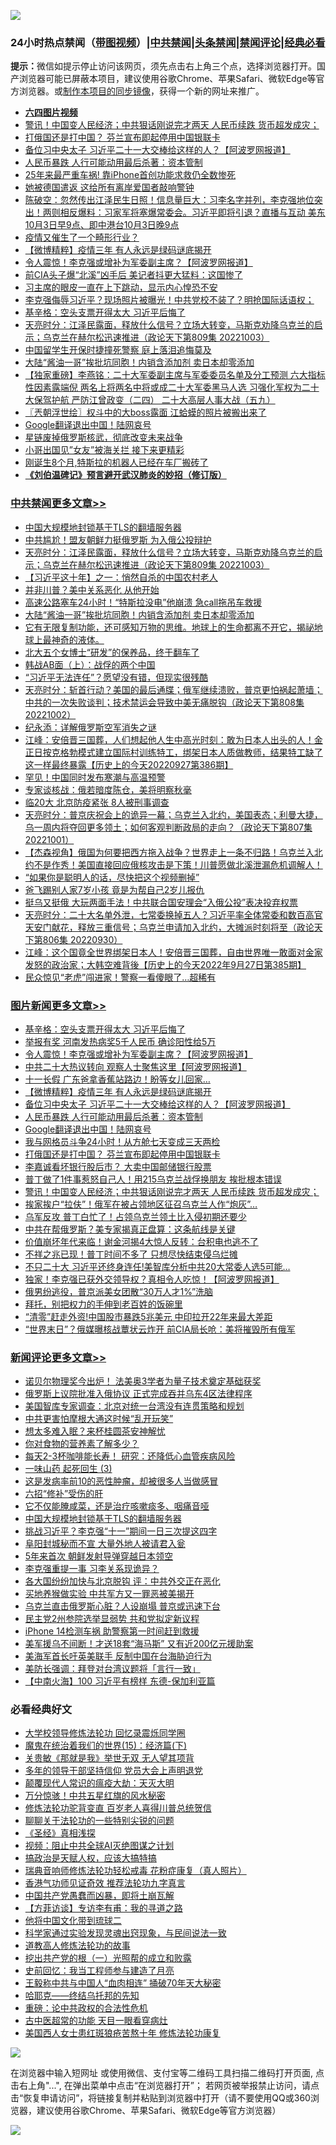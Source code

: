 ![](https://raw.githubusercontent.com/jsvpn/jsproxy/dev/64photo/fqnews-qr.jpg)

<div id="tt">
<h3>24小时热点禁闻（<a href="https://aaa.v2dns.tk/?QAjUl=BgRp5UNKRn&T5Vk=fPVH&Q59Ab=WxGE" target="_blank">带图视频</a>）|<a href="#%E4%B8%AD%E5%85%B1%E7%A6%81%E9%97%BB%E6%9B%B4%E5%A4%9A%E6%96%87%E7%AB%A0">中共禁闻</a>|<a href="#%E5%9B%BE%E7%89%87%E6%96%B0%E9%97%BB%E6%9B%B4%E5%A4%9A%E6%96%87%E7%AB%A0">头条禁闻</a>|<a href="#%E6%96%B0%E9%97%BB%E8%AF%84%E8%AE%BA%E6%9B%B4%E5%A4%9A%E6%96%87%E7%AB%A0">禁闻评论|<a href="#%E5%BF%85%E7%9C%8B%E7%BB%8F%E5%85%B8%E5%A5%BD%E6%96%87">经典必看</a></h3>
<div><b>提示：</b>微信如提示停止访问该网页，须先点击右上角三个点，选择浏览器打开。国产浏览器可能已屏蔽本项目，建议使用谷歌Chrome、苹果Safari、微软Edge等官方浏览器。或<a href="%E5%88%B6%E4%BD%9Cgit%E7%A6%81%E9%97%BB%E9%95%9C%E5%83%8F.md">制作本项目的同步镜像</a>，获得一个新的网址来推广。</div>
<ul>
<li><b><a href="http://d2.v2rss.gq/64.mp4" target="_blank">六四图片视频</a></b></li>
<li><a href="/topimagenews/20221003/1792552.md">警讯！中国变人民经济；中共狠话刚说完才两天 人民币续跌 货币超发成灾；</a></li>
<li><a href="/topimagenews/20221004/1792680.md">打俄国还是打中国？ 芬兰宣布即起停用中国银联卡</a></li>
<li><a href="/topimagenews/20221004/1792850.md">备位习中央太子 习近平二十一大交棒给这样的人？【阿波罗网报道】</a></li>
<li><a href="/topimagenews/20221004/1792745.md">人民币暴跌 人行可能动用最后杀著：资本管制</a></li>
<li><a href="/cnnews/20221003/1792618.md">25年来最严重车祸! 靠iPhone首创功能求救仍全数惨死</a></li>
<li><a href="/cnnews/20221004/1792702.md">她被德国遣返 这给所有离岸爱国者敲响警钟</a></li>
<li><a href="/bannedvideo/20221003/1792549.md">陈破空：忽然传出江泽民生日照！信息量巨大：习李名字并列，李克强地位突出！两则相反爆料：习家军将塞爆常委会。习近平即将引退？直播与互动 美东10月3日早9点、即中港台10月3日晚9点</a></li>
<li><a href="/cnnews/20221003/1792642.md">疫情又催生了一个畸形行业？</a></li>
<li><a href="/topimagenews/20221004/1792862.md">【微博精粹】疫情三年 有人永远是绿码谜底揭开</a></li>
<li><a href="/topimagenews/20221004/1792924.md">令人震惊！李克强或增补为军委副主席？【阿波罗网报道】</a></li>
<li><a href="/worldnews/20221003/1792577.md">前CIA头子爆“北溪”凶手后 美记者抖更大猛料：这国惨了</a></li>
<li><a href="/bannedvideo/20221004/1792679.md">习主席的眼皮一直在上下跳动，显示内心惶恐不安</a></li>
<li><a href="/bannedvideo/20221004/1792900.md">李克强侮辱习近平？现场照片被曝光！中共党校不装了？明抢国际话语权；</a></li>
<li><a href="/topimagenews/20221004/1792946.md">基辛格：空头支票开得太大 习近平后悔了</a></li>
<li><a href="/cbnews/20221004/1792849.md">天亮时分：江泽民露面，释放什么信号？立场大转变，马斯克劝降乌克兰的启示；乌克兰在赫尔松迅速推进（政论天下第809集 20221003）</a></li>
<li><a href="/cnnews/20221004/1792693.md">中国留学生开保时捷撞死警察 庭上落泪追悔莫及</a></li>
<li><a href="/cbnews/20221003/1792587.md">大陆“酱油一哥”挨批坑同胞！内销含添加剂 卖日本却零添加</a></li>
<li><a href="/comments/20221004/1792713.md">【独家重磅】李燕铭：二十大军委副主席与军委委员名单及分工预测 六大指标性因素露端倪 两名上将两名中将或成二十大军委黑马人选 习强化军权为二十大保驾护航 严防江曾政变（二四） 二十大高层人事大战（五九）</a></li>
<li><a href="/ssgc/20221004/1792848.md">〖兲朝浮世绘〗权斗中的大boss露面 江蛤蟆的照片被搬出来了</a></li>
<li><a href="/topimagenews/20221004/1792744.md">Google翻译退出中国！陆网哀号</a></li>
<li><a href="/comments/20221003/1792641.md">星链废掉俄罗斯核武，彻底改变未来战争</a></li>
<li><a href="/cnnews/20221004/1792757.md">小哥出国见”女友”被海关拦 接下来更精彩</a></li>
<li><a href="/cnnews/20221004/1792694.md">刚诞生8个月,特斯拉的机器人已经在车厂搬砖了</a></li>
<li><b><a href="/comments/20200207/1272816.md" target="_blank">《刘伯温碑记》预言避开武汉肺炎的妙招（修订版）</a></b></li>
</ul>
</div>

<div class="catlist">
<h3><a href="/cbnews/" target="_blank">中共禁闻</a><span><a href="/cbnews/" target="_blank" rel="nofollow">更多文章>></a></span></h3>
<ul>
<li><a href="/comments/20221004/1792976.md" target="_blank">中国大规模地封锁基于TLS的翻墙服务器</a></li>
<li><a href="/cbnews/20221004/1792911.md" target="_blank">中共尴尬！盟友朝鲜力挺俄罗斯 为入俄公投辩护</a></li>
<li><a href="/cbnews/20221004/1792849.md" target="_blank">天亮时分：江泽民露面，释放什么信号？立场大转变，马斯克劝降乌克兰的启示；乌克兰在赫尔松迅速推进（政论天下第809集 20221003）</a></li>
<li><a href="/cbnews/20221004/1792807.md" target="_blank">【习近平这十年】之一：悄然自杀的中国农村老人</a></li>
<li><a href="/cbnews/20221004/1792700.md" target="_blank">并非川普？美中关系恶化 从他开始</a></li>
<li><a href="/cbnews/20221003/1792614.md" target="_blank">高速公路塞车24小时！“特斯拉没电”他崩溃 急call拖吊车救援</a></li>
<li><a href="/cbnews/20221003/1792587.md" target="_blank">大陆“酱油一哥”挨批坑同胞！内销含添加剂 卖日本却零添加</a></li>
<li><a href="/comments/20221003/1792555.md" target="_blank">它有无限复制功能，还可感知万物的思维。地球上的生命都离不开它，揭祕地球上最神奇的液体。</a></li>
<li><a href="/cbnews/20221003/1792435.md" target="_blank">北大五个女博士“研发”的保养品，终于翻车了</a></li>
<li><a href="/cbnews/20221003/1792294.md" target="_blank">韩战AB面（上）：战俘的两个中国</a></li>
<li><a href="/cbnews/20221003/1792416.md" target="_blank">“习近平无法连任”？愿望没有错，但现实很残酷</a></li>
<li><a href="/cbnews/20221003/1792379.md" target="_blank">天亮时分：斩首行动？美国的最后通牒；俄军继续溃败，普京更怕祸起萧墙；中共的一次失败谈判；技术禁运会导致中美无痛脱钩（政论天下第808集 20221002）</a></li>
<li><a href="/cbnews/20221003/1792350.md" target="_blank">纪永添：详解俄罗斯空军消失之谜</a></li>
<li><a href="/cbnews/20221003/1792298.md" target="_blank">江峰：安倍晋三国葬，人们想起他人生中高光时刻：敢为日本人出头的人！金正日按克格勃模式建立国际村训练特工，绑架日本人质做教师，结果特工缺了这一样最终暴露【历史上的今天20220927第386期】</a></li>
<li><a href="/cbnews/20221003/1792297.md" target="_blank">罕见！中国同时发布寒潮与高温预警</a></li>
<li><a href="/cbnews/20221002/1792194.md" target="_blank">专家谈核战：俄若暗度陈仓，美将明察秋毫</a></li>
<li><a href="/cbnews/20221002/1792117.md" target="_blank">临20大 北京防疫紧张 8人被刑事调查</a></li>
<li><a href="/cbnews/20221002/1792115.md" target="_blank">天亮时分：普京庆祝会上的诡异一幕；乌克兰入北约，美国表态；利曼大捷，乌一周内将夺回更多领土；如何客观判断政局的走向？（政论天下第807集 20221001）</a></li>
<li><a href="/comments/20221002/1792112.md" target="_blank">【杰森视角】俄国为何要把西方拖入战争？世界走上一条不归路！乌克兰入北约不是作秀！美国直接回应俄核攻击是下策！川普愿做北溪泄漏危机调解人！</a></li>
<li><a href="/cbnews/20221002/1792010.md" target="_blank">“如果你是聪明人的话，尽快把这个视频删掉”</a></li>
<li><a href="/cbnews/20221002/1792009.md" target="_blank">爸飞踢别人家7岁小孩 竟是为帮自己2岁儿报仇</a></li>
<li><a href="/cbnews/20221001/1791818.md" target="_blank">挺乌又挺俄 大玩两面手法！中共联合国安理会“入俄公投”表决投弃权票</a></li>
<li><a href="/cbnews/20221001/1791698.md" target="_blank">天亮时分：二十大名单外泄，七常委换掉五人？习近平率全体常委和数百高官天安门献花，释放三重信号；乌克兰申请加入北约，大摊派时刻将至（政论天下第806集 20220930）</a></li>
<li><a href="/cbnews/20221001/1791670.md" target="_blank">江峰：这个国竟全世界绑架日本人！安倍晋三国葬，自由世界唯一敢面对金家发怒的政治家；大韩空难背後【历史上的今天2022年9月27日第385期】</a></li>
<li><a href="/cbnews/20221001/1791566.md" target="_blank">民众惊见“老虎”闯进家！警察一看傻眼了…超稀有</a></li>

</ul>
</div>
<div class="catlist">
<h3><a href="/topimagenews/" target="_blank">图片新闻</a><span><a href="/topimagenews/" target="_blank" rel="nofollow">更多文章>></a></span></h3>
<ul>
<li><a href="/topimagenews/20221004/1792946.md" target="_blank">基辛格：空头支票开得太大 习近平后悔了</a></li>
<li><a href="/topimagenews/20221004/1792931.md" target="_blank">举报有奖 河南发热病奖5千人民币 确诊阳性给5万</a></li>
<li><a href="/topimagenews/20221004/1792924.md" target="_blank">令人震惊！李克强或增补为军委副主席？【阿波罗网报道】</a></li>
<li><a href="/topimagenews/20221004/1792910.md" target="_blank">中共二十大热议转向 观察人士聚焦这里【阿波罗网报道】</a></li>
<li><a href="/topimagenews/20221004/1792879.md" target="_blank">十一长假 广东爸拿香蕉站路边！盼等女儿回家…</a></li>
<li><a href="/topimagenews/20221004/1792862.md" target="_blank">【微博精粹】疫情三年 有人永远是绿码谜底揭开</a></li>
<li><a href="/topimagenews/20221004/1792850.md" target="_blank">备位习中央太子 习近平二十一大交棒给这样的人？【阿波罗网报道】</a></li>
<li><a href="/topimagenews/20221004/1792745.md" target="_blank">人民币暴跌 人行可能动用最后杀著：资本管制</a></li>
<li><a href="/topimagenews/20221004/1792744.md" target="_blank">Google翻译退出中国！陆网哀号</a></li>
<li><a href="/topimagenews/20221004/1792715.md" target="_blank">我与网格员斗争24小时！从方舱七天变成三天两检</a></li>
<li><a href="/topimagenews/20221004/1792680.md" target="_blank">打俄国还是打中国？ 芬兰宣布即起停用中国银联卡</a></li>
<li><a href="/topimagenews/20221004/1792658.md" target="_blank">李嘉诚看坏银行股后市？ 大卖中国邮储银行股票</a></li>
<li><a href="/topimagenews/20221003/1792613.md" target="_blank">普丁做了1件事惹怒自己人！用215乌克兰战俘换朋友 挨批根本错误</a></li>
<li><a href="/topimagenews/20221003/1792552.md" target="_blank">警讯！中国变人民经济；中共狠话刚说完才两天 人民币续跌 货币超发成灾；</a></li>
<li><a href="/topimagenews/20221003/1792531.md" target="_blank">挨家挨户“拉伕”！俄军在被占领地区征召乌克兰人作“炮灰”…</a></li>
<li><a href="/topimagenews/20221003/1792530.md" target="_blank">乌军反攻 普丁白忙了！占领乌克兰领土比入侵初期还要少</a></li>
<li><a href="/topimagenews/20221003/1792521.md" target="_blank">中共在帮俄罗斯？美专家揭真正盘算：这条航线是关键</a></li>
<li><a href="/topimagenews/20221003/1792504.md" target="_blank">价值崩坏年代来临！谢金河揭4大惊人反转：台积电也逃不了</a></li>
<li><a href="/topimagenews/20221003/1792470.md" target="_blank">不祥之兆已现！普丁时间不多了 只想尽快结束侵乌烂摊</a></li>
<li><a href="/topimagenews/20221003/1792450.md" target="_blank">不只二十大 习近平还终身连任!美智库分析中共20大常委人选5可能…</a></li>
<li><a href="/topimagenews/20221003/1792446.md" target="_blank">独家！李克强已获外交领导权？真相令人吃惊！【阿波罗网报道】</a></li>
<li><a href="/topimagenews/20221003/1792434.md" target="_blank">俄男纷逃役，普京派美女团散“30万人才1%”洗脑</a></li>
<li><a href="/topimagenews/20221003/1792407.md" target="_blank">拜托，别把权力的手伸到老百姓的饭碗里</a></li>
<li><a href="/topimagenews/20221003/1792406.md" target="_blank">“清零”赶走外资!中国股市暴跌5兆美元 中印拉开22年来最大差距</a></li>
<li><a href="/topimagenews/20221003/1792381.md" target="_blank">“世界末日”？俄媒曝核战蕈状云炸开 前CIA局长呛：美将摧毁所有俄军</a></li>

</ul>
</div>
<div class="catlist">
<h3><a href="/comments/" target="_blank">新闻评论</a><span><a href="/comments/" target="_blank" rel="nofollow">更多文章>></a></span></h3>
<ul>
<li><a href="/comments/20221004/1793006.md" target="_blank">诺贝尔物理奖今出炉！ 法美奥3学者为量子技术奠定基础获奖</a></li>
<li><a href="/comments/20221004/1793005.md" target="_blank">俄罗斯上议院批准入俄协议 正式完成吞并乌东4区法律程序</a></li>
<li><a href="/comments/20221004/1793004.md" target="_blank">美国智库专家调查：北京对统一台湾没有连贯策略和规划</a></li>
<li><a href="/comments/20221004/1792997.md" target="_blank">中共更害怕摩根大通这时候“乱开玩笑”</a></li>
<li><a href="/comments/20221004/1792986.md" target="_blank">想太多难入眠？来杯桂圆茶安神解忧</a></li>
<li><a href="/comments/20221004/1792985.md" target="_blank">你对食物的营养素了解多少？</a></li>
<li><a href="/comments/20221004/1792984.md" target="_blank">每天2-3杯咖啡能长寿！ 研究：还降低心血管疾病风险</a></li>
<li><a href="/comments/20221004/1792983.md" target="_blank">一味山药 起死回生 (3)</a></li>
<li><a href="/comments/20221004/1792982.md" target="_blank">这是发病率前10的恶性肿瘤，却被很多人当做感冒</a></li>
<li><a href="/comments/20221004/1792980.md" target="_blank">六招“修补”受伤的肝</a></li>
<li><a href="/comments/20221004/1792979.md" target="_blank">它不仅能腌咸菜，还是治疗咳嗽痰多、咽痛音哑</a></li>
<li><a href="/comments/20221004/1792976.md" target="_blank">中国大规模地封锁基于TLS的翻墙服务器</a></li>
<li><a href="/comments/20221004/1792969.md" target="_blank">挑战习近平？李克强“十一”期间一日三次提这四字</a></li>
<li><a href="/comments/20221004/1792903.md" target="_blank">阜阳封城秘而不宣 大量外地人被请君入瓮</a></li>
<li><a href="/comments/20221004/1792902.md" target="_blank">5年来首次 朝鲜发射导弹穿越日本领空</a></li>
<li><a href="/comments/20221004/1792897.md" target="_blank">李克强重提一事 习李关系现诡异？</a></li>
<li><a href="/comments/20221004/1792872.md" target="_blank">各大国纷纷加快与北京脱钩 评：中共外交正在恶化</a></li>
<li><a href="/comments/20221004/1792871.md" target="_blank">买地养猴做实验 中共军方又一罪恶被美揭开</a></li>
<li><a href="/comments/20221004/1792860.md" target="_blank">乌克兰直击俄罗斯心脏？人设崩塌 普京或迅速下台</a></li>
<li><a href="/comments/20221004/1792847.md" target="_blank">民主党2州参院选举显弱势 共和党拟定新议程</a></li>
<li><a href="/comments/20221004/1792846.md" target="_blank">iPhone 14检测车祸 助警察第一时间赶到救援</a></li>
<li><a href="/comments/20221004/1792837.md" target="_blank">美军援乌不间断！才送18套“海马斯” 又有近200亿元援助案</a></li>
<li><a href="/comments/20221004/1792836.md" target="_blank">美海军首长吁英美联手 反制中国在台海胁迫行为</a></li>
<li><a href="/comments/20221004/1792829.md" target="_blank">美防长强调：拜登对台湾议题将「言行一致」</a></li>
<li><a href="/comments/20221004/1792819.md" target="_blank">【中南火海】100 习近平有榜样 东德-保加利亚篇</a></li>

</ul>
</div>

<div class="catlist">
<h3>必看经典好文</h3>
<ul>
<li><a href="/cbnews/20210517/1548104.md" target="_blank">大学校领导修炼法轮功 回忆录震烁同学圈</a></li>
<li><a href="/topimagenews/20180610/955499.md" target="_blank">魔鬼在统治着我们的世界(15)：经济篇(下)</a></li>
<li><a href="/topimagenews/20170331/738673.md" target="_blank">关贵敏《那就是我》举世无双 无人望其项背</a></li>
<li><a href="/comments/20210307/1500218.md" target="_blank">多年的领导干部坚持信仰 党员大会上声明退党</a></li>
<li><a href="/comments/20200619/783185.md" target="_blank">颠覆现代人常识的瘟疫大劫：天灭大明</a></li>
<li><a href="/ccpdope/20210708/1583079.md" target="_blank">万分惊骇！中共五星红旗的风水秘密</a></li>
<li><a href="/comments/20210720/1502969.md" target="_blank">修炼法轮功驼背变直 百岁老人喜得川普总统贺信</a></li>
<li><a href="/comments/20190417/1114875.md" target="_blank">聊聊关于法轮功的一些特别尖锐的问题</a></li>
<li><a href="/tculture/20201113/1430493.md" target="_blank">《圣经》真相浅探</a></li>
<li><a href="/comments/20201221/1451945.md" target="_blank">视频：阻止中共全球AI灭绝图谋之计划</a></li>
<li><a href="/comments/20200814/1379994.md" target="_blank">搞政治是天赋人权，应该大搞特搞</a></li>
<li><a href="/comments/20210907/1620306.md" target="_blank">瑞典音响师修炼法轮功轻松戒毒 花粉症康复（真人照片）</a></li>
<li><a href="/comments/20200517/1330064.md" target="_blank">香港气功师见证奇效 推荐法轮功九字真言</a></li>
<li><a href="/comments/20220831/1778527.md" target="_blank">中国共产党愚蠢而凶暴，即将土崩瓦解</a></li>
<li><a href="/comments/20210804/1600181.md" target="_blank">【方菲访谈】专访李有甫：我的寻道之路</a></li>
<li><a href="/bannedvideo/20220502/1727317.md" target="_blank">他将中国文化带到琉球二</a></li>
<li><a href="/comments/20200921/1400587.md" target="_blank">科学家通过实验发现灵魂出窍现象，与民间说法一致</a></li>
<li><a href="/comments/20200805/1375080.md" target="_blank">道教高人修炼法轮功的故事</a></li>
<li><a href="/comments/20200629/1352460.md" target="_blank">挖出共产党的根（一）光照帮的成立和败露</a></li>
<li><a href="/aomi/history/20141104/323033.md" target="_blank">史前回忆：我当工程师参与建造了月亮</a></li>
<li><a href="/cbnews/20200730/1371580.md" target="_blank">王毅称中共与中国人“血肉相连” 捅破70年天大秘密</a></li>
<li><a href="/comments/20220516/1733397.md" target="_blank">哈耶克——终结乌托邦的先知</a></li>
<li><a href="/comments/20200705/783271.md" target="_blank">重磅：论中共政权的合法性危机</a></li>
<li><a href="/lifebaike/20170523/762432.md" target="_blank">古中医超常的功能 天目一眼看穿病灶</a></li>
<li><a href="/comments/20190126/1070164.md" target="_blank">美国西人女士患红斑狼疮苦熬十年 修炼法轮功康复</a></li>

</ul>
</div>

![](https://raw.githubusercontent.com/jsvpn/jsproxy/dev/64photo/fqnews-qr.jpg)

在浏览器中输入短网址 或使用微信、支付宝等二维码工具扫描二维码打开页面, 点击右上角"...", 在弹出菜单中点击“在浏览器打开”； 若网页被举报禁止访问，请点击“恢复申请访问”，将链接复制并粘贴到浏览器中打开（请不要使用QQ或360浏览器，建议使用谷歌Chrome、苹果Safari、微软Edge等官方浏览器）

![](https://raw.githubusercontent.com/jsvpn/jsproxy/dev/64photo/wx.jpg)